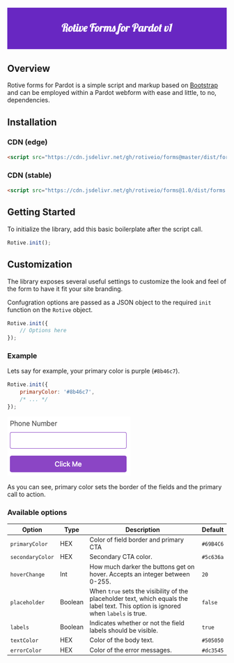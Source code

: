 ![Rotive IO Forms for Pardot](https://github.com/RotiveIO/Forms/raw/main/Static/bannerv1.png)

## Overview

Rotive forms for Pardot is a simple script and markup based on [Bootstrap](https://getbootstrap.com/) and can be employed within a Pardot webform with ease and little, to no, dependencies.

## Installation

### CDN (edge)
```html
<script src="https://cdn.jsdelivr.net/gh/rotiveio/forms@master/dist/forms.js"></script>
```

### CDN (stable)
```html
<script src="https://cdn.jsdelivr.net/gh/rotiveio/forms@1.0/dist/forms.js"></script>
```

## Getting Started

To initialize the library, add this basic boilerplate after the script call.

```javascript
Rotive.init();
```

## Customization

The library exposes several useful settings to customize the look and feel of the form to have it fit your site branding.

Confugration options are passed as a JSON object to the required `init` function on the `Rotive` object.

```javascript
Rotive.init({
	// Options here
});
```

### Example

Lets say for example, your primary color is purple (`#8b46c7`).

```javascript
Rotive.init({
	primaryColor: '#8b46c7',
	/* ... */
});
```

![Rotive IO Primary color example](https://github.com/RotiveIO/Forms/raw/main/Static/primaryColor.png)

As you can see, primary color sets the border of the fields and the primary call to action.

### Available options

|Option|Type|Description|Default|
|------|----|-----------|-------|
|`primaryColor`|HEX|Color of field border and primary CTA|`#69B4C6`|
|`secondaryColor`|HEX|Secondary CTA color.|`#5c636a`|
|`hoverChange`|Int|How much darker the buttons get on hover. Accepts an integer between 0-255.|`20`|
|`placeholder`|Boolean|When `true` sets the visibility of the placeholder text, which equals the label text. This option is ignored when `labels` is true.|`false`
|`labels`|Boolean|Indicates whether or not the field labels should be visible.|`true`
|`textColor`|HEX|Color of the body text.|`#505050`
|`errorColor`|HEX|Color of the error messages.|`#dc3545`